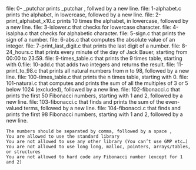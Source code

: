 file: 0- _putchar prints _putchar , follwed by a new line.
file: 1-alphabet.c prints the alphabet, in lowercase, followed by a new line.
file: 2-print_alphabet_x10.c prints 10 times the alphabet, in lowercase, followed by a new line.
file: 3-islower.c that checks for lowercase character. 
file: 4-isalpha.c that checks for alphabetic character.
file: 5-sign.c that prints the sign of a number.
file: 6-abs.c that computes the absolute value of an integer.
file: 7-print_last_digit.c that prints the last digit of a number.
file: 8-24_hours.c that prints every minute of the day of Jack Bauer, starting from 00:00 to 23:59.
file: 9-times_table.c that prints the 9 times table, starting with 0.file: 10-add.c that adds two integers and returns the result.
file: 11-print_to_98.c that prints all natural numbers from n to 98, followed by a new line.
file: 100-times_table.c that prints the n times table, starting with 0.
file: 101-natural.c that computes and prints the sum of all the multiples of 3 or 5 below 1024 (excluded), followed by a new line.
file: 102-fibonacci.c  that prints the first 50 Fibonacci numbers, starting with 1 and 2, followed by a new line.
file: 103-fibonacci.c that finds and prints the sum of the even-valued terms, followed by a new line.
file: 104-fibonacci.c that finds and prints the first 98 Fibonacci numbers, starting with 1 and 2, followed by a new line.

    The numbers should be separated by comma, followed by a space ,
    You are allowed to use the standard library
    You are not allowed to use any other library (You can’t use GMP etc…)
    You are not allowed to use long long, malloc, pointers, arrays/tables, or structures
    You are not allowed to hard code any Fibonacci number (except for 1 and 2)

